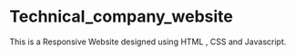# Technical_company_website
This is a Responsive Website designed using HTML , CSS and Javascript.


